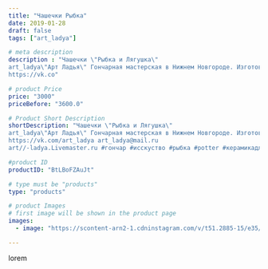 ```yaml
---
title: "Чашечки Рыбка"
date: 2019-01-28
draft: false
tags: ["art_ladya"]

# meta description
description : "Чашечки \"Рыбка и Лягушка\" 
art_ladya\"Арт Ладья\" Гончарная мастерская в Нижнем Новгороде. Изготовление керамики и мастер//-классы по обучению. 
https://vk.co"

# product Price
price: "3000"
priceBefore: "3600.0"

# Product Short Description
shortDescription: "Чашечки \"Рыбка и Лягушка\" 
art_ladya\"Арт Ладья\" Гончарная мастерская в Нижнем Новгороде. Изготовление керамики и мастер//-классы по обучению. 
https://vk.com/art_ladya art_ladya@mail.ru 
art//-ladya.Livemaster.ru #гончар #исскуство #рыбка #potter #керамикадляинтерьера #керамикаручнаяработа #гончарнаямастерская #лягушка #handmade #посудаизглины #керамика #гончарнаяпосуда #эксклюзивнаякерамика #dishes #decor #ceramicar #mug #claygoods #tankard #earthenware #ceramic #design #кружка #чашечки #restaurant #ceramicart #fish #clay #frog #авторскаякерамика"

#product ID
productID: "BtLBoFZAuJt"

# type must be "products"
type: "products"

# product Images
# first image will be shown in the product page
images:
  - image: "https://scontent-arn2-1.cdninstagram.com/v/t51.2885-15/e35/50122767_1865644950228304_6771004028456803966_n.jpg?tp=1&_nc_ht=scontent-arn2-1.cdninstagram.com&_nc_cat=104&_nc_ohc=FZlp-rBoy3EAX-9ft0f&ccb=7-4&oh=5defdd4da9b5acceea702746f99bf4c0&oe=60844B36&_nc_sid=86f79a&ig_cache_key=MTk2NjY3MjgxNDg5MTI2MjU3Mw%3D%3D.2-ccb7-4"

---
```

lorem
